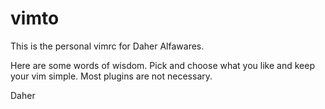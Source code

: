 # vimto

This is the personal vimrc for Daher Alfawares.

Here are some words of wisdom. Pick and choose what you like and keep your vim simple. Most plugins are not necessary.

Daher

